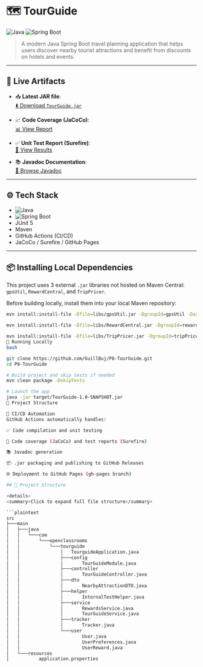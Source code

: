 # 🗺️ TourGuide

![Java](https://img.shields.io/badge/Java-17-orange)
![Spring Boot](https://img.shields.io/badge/Spring%20Boot-3.1.x-green)

> A modern Java Spring Boot travel planning application that helps users discover nearby tourist attractions and benefit from discounts on hotels and events.

---

## 🚀 Live Artifacts

- 📥 **Latest JAR file**:  
  [⬇️ Download `TourGuide.jar`](https://github.com/GuillBuj/P8-TourGuide/releases/latest/download/TourGuide-1.0-SNAPSHOT.jar)

- 📈 **Code Coverage (JaCoCo)**:  
  [📊 View Report](https://GuillBuj.github.io/P8-TourGuide/jacoco/index.html)

- ✅ **Unit Test Report (Surefire)**:  
  [🧪 View Results](https://GuillBuj.github.io/P8-TourGuide/surefire/surefire.html)

- 📚 **Javadoc Documentation**:  
  [📘 Browse Javadoc](https://GuillBuj.github.io/P8-TourGuide/javadoc/index.html)

---

## ⚙️ Tech Stack

- ![Java](https://img.shields.io/badge/Java-17-orange)
- ![Spring Boot](https://img.shields.io/badge/Spring%20Boot-3.1.x-green)
- JUnit 5
- Maven
- GitHub Actions (CI/CD)
- JaCoCo / Surefire / GitHub Pages

---


## 📦 Installing Local Dependencies

This project uses 3 external `.jar` libraries not hosted on Maven Central: `gpsUtil`, `RewardCentral`, and `TripPricer`.

Before building locally, install them into your local Maven repository:

```bash
mvn install:install-file -Dfile=libs/gpsUtil.jar -DgroupId=gpsUtil -DartifactId=gpsUtil -Dversion=1.0.0 -Dpackaging=jar

mvn install:install-file -Dfile=libs/RewardCentral.jar -DgroupId=rewardCentral -DartifactId=rewardCentral -Dversion=1.0.0 -Dpackaging=jar

mvn install:install-file -Dfile=libs/TripPricer.jar -DgroupId=tripPricer -DartifactId=tripPricer -Dversion=1.0.0 -Dpackaging=jar
🧪 Running Locally
bash

git clone https://github.com/GuillBuj/P8-TourGuide.git
cd P8-TourGuide

# Build project and skip tests if needed
mvn clean package -DskipTests

# Launch the app
java -jar target/TourGuide-1.0-SNAPSHOT.jar
📁 Project Structure

🔄 CI/CD Automation
GitHub Actions automatically handles:

✅ Code compilation and unit testing

🧪 Code coverage (JaCoCo) and test reports (Surefire)

📚 Javadoc generation

📦 .jar packaging and publishing to GitHub Releases

🌐 Deployment to GitHub Pages (gh-pages branch)

## 📁 Project Structure

<details>
<summary>Click to expand full file structure</summary>

```plaintext
src
├───main
│   ├───java
│   │   └───com
│   │       └───openclassrooms
│   │           └───tourguide
│   │               │   TourguideApplication.java
│   │               ├───config
│   │               │       TourGuideModule.java
│   │               ├───controller
│   │               │       TourGuideController.java
│   │               ├───dto
│   │               │       NearbyAttractionDTO.java
│   │               ├───helper
│   │               │       InternalTestHelper.java
│   │               ├───service
│   │               │       RewardsService.java
│   │               │       TourGuideService.java
│   │               ├───tracker
│   │               │       Tracker.java
│   │               └───user
│   │                       User.java
│   │                       UserPreferences.java
│   │                       UserReward.java
│   └───resources
│           application.properties
